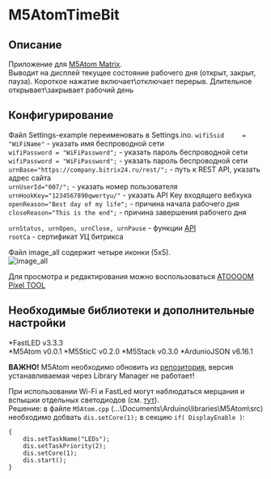 # M5AtomTimeBit
## Описание  
Приложение для [M5Atom Matrix](https://m5stack.com/collections/m5-atom/products/atom-matrix-esp32-development-kit).  
Выводит на дисплей текущее состояние рабочего дня (открыт, закрыт, пауза). Короткое нажатие включает\отключает перерыв. Длительное открывает\закрывает рабочий день  

## Конфигурирование  
Файл Settings-example переименовать в Settings.ino.
```wifiSsid     = "WiFiName"``` - указать имя беспроводной сети  
```wifiPassword = "WiFiPassword";``` - указать пароль беспроводной сети  
```wifiPassword = "WiFiPassword";``` - указать пароль беспроводной сети  
```urnBase="https://company.bitrix24.ru/rest/";``` - путь к REST API, указать адрес сайта  
```urnUserId="007/";``` - указать номер пользователя  
```urnHookKey="1234567890qwertyu/"``` - указать API Key входящего вебхука  
```openReason="Best day of my life";``` - причина начала рабочего дня  
```closeReason="This is the end";``` - причина завершения рабочего дня  
    
```urnStatus, urnOpen, urnClose, urnPause``` - функции [API](https://dev.1c-bitrix.ru/rest_help/timeman/base/index.php)  
```rootCa``` - сертификат УЦ битрикса
  
Файл image_all содержит четыре иконки (5х5).  
![image_all](/image/image_all_scr.png)  
  
Для просмотра и редактирования можно воспользоваться [ATOOOOM Pixel TOOL](https://m5stack.oss-cn-shenzhen.aliyuncs.com/resource/software/AtomPixTool.exe)

## Необходимые библиотеки и дополнительные настройки  
*FastLED v3.3.3  
*M5Atom v0.0.1
*M5SticC v0.2.0
*M5Stack v0.3.0
*ArdunioJSON v6.16.1

**ВАЖНО!** M5Atom необходимо обновить из [репозитория](https://github.com/m5stack/M5Atom), версия устанавливаемая через Library Manager не работает!  
  
При использовании Wi-Fi и FastLed могут наблюдаться мерцания и вспышки отдельных светодиодов (см. [тут](https://github.com/m5stack/M5Atom/issues/15)).  
Решение: в файле ```M5Atom.cpp``` (...\Documents\Arduino\libraries\M5Atom\src\) необходимо добвать ```dis.setCore(1);``` в секцию ```if( DisplayEnable )```:  
```if( DisplayEnable )
{
    dis.setTaskName("LEDs");
	dis.setTaskPriority(2);
	dis.setCore(1);
	dis.start();
}
```
